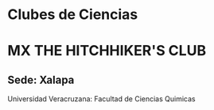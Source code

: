 # Clubes de Ciencias 
# MX THE HITCHHIKER'S CLUB 

## Sede: Xalapa

Universidad Veracruzana: Facultad de Ciencias Quimicas


